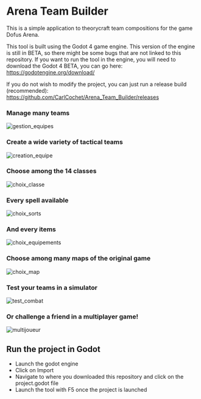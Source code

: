 # Arena Team Builder

This is a simple application to theorycraft team compositions for the game Dofus Arena.

This tool is built using the Godot 4 game engine. This version of the engine is still in BETA, so there might be some bugs that are not linked to this repository.
If you want to run the tool in the engine, you will need to download the Godot 4 BETA, you can go here: https://godotengine.org/download/

If you do not wish to modify the project, you can just run a release build (recommended): https://github.com/CarlCochet/Arena_Team_Builder/releases

### Manage many teams
![gestion_equipes](https://user-images.githubusercontent.com/25507252/216190474-d04b024b-f87d-4391-86b7-c56cc93cdc6d.PNG)

### Create a wide variety of tactical teams
![creation_equipe](https://user-images.githubusercontent.com/25507252/216190517-80cb55a9-0aae-422a-ba49-1a8127c1c2b5.PNG)

### Choose among the 14 classes
![choix_classe](https://user-images.githubusercontent.com/25507252/211146400-32df64ad-b95b-45a2-9f06-73729f88502c.PNG)

### Every spell available
![choix_sorts](https://user-images.githubusercontent.com/25507252/216190546-1e92f041-25f8-48c8-b198-6f4bdd7ee4c7.PNG)

### And every items
![choix_equipements](https://user-images.githubusercontent.com/25507252/216190560-5ccf13c5-2ac4-4cbc-9a5e-731fab98e27f.PNG)

### Choose among many maps of the original game
![choix_map](https://user-images.githubusercontent.com/25507252/216190593-f52ad3ca-4017-423b-87c6-caf3f1822997.PNG)

### Test your teams in a simulator
![test_combat](https://user-images.githubusercontent.com/25507252/216190660-b8ae0439-017f-4622-affd-348dc2b0dc0b.png)

### Or challenge a friend in a multiplayer game!
![multijoueur](https://user-images.githubusercontent.com/25507252/216190739-d19215ac-e73a-4103-a3e1-36414c5cf5c6.png)

## Run the project in Godot
- Launch the godot engine
- Click on Import
- Navigate to where you downloaded this repository and click on the project.godot file
- Launch the tool with F5 once the project is launched
